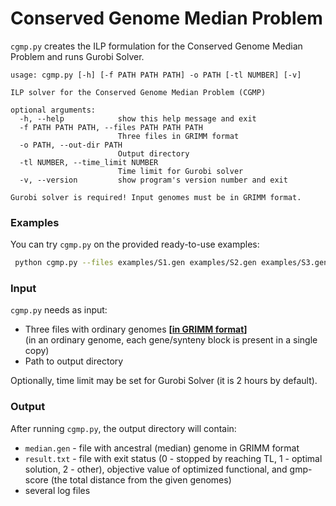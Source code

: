 # Conserved Genome Median Problem
`cgmp.py` creates the ILP formulation for the Conserved Genome Median Problem 
and runs Gurobi Solver.  

```
usage: cgmp.py [-h] [-f PATH PATH PATH] -o PATH [-tl NUMBER] [-v]

ILP solver for the Conserved Genome Median Problem (CGMP)

optional arguments:
  -h, --help            show this help message and exit
  -f PATH PATH PATH, --files PATH PATH PATH
                        Three files in GRIMM format
  -o PATH, --out-dir PATH
                        Output directory
  -tl NUMBER, --time_limit NUMBER
                        Time limit for Gurobi solver
  -v, --version         show program's version number and exit

Gurobi solver is required! Input genomes must be in GRIMM format.
```

### Examples
You can try `cgmp.py` on the provided ready-to-use examples:

```bash
 python cgmp.py --files examples/S1.gen examples/S2.gen examples/S3.gen -o test/
```

### Input
`cgmp.py` needs as input:

- Three files with ordinary genomes **[[in GRIMM format](http://grimm.ucsd.edu/GRIMM/grimm_instr.html)]** <br />
 (in an ordinary genome, each gene/synteny block is present in a single copy) 
- Path to output directory

Optionally, time limit may be set for Gurobi Solver (it is 2 hours by default). 

### Output
After running `cgmp.py`, the output directory will contain:
- `median.gen` - file with ancestral (median) genome in GRIMM format 
- `result.txt` - file with exit status (0 - stopped by reaching TL, 1 - optimal solution, 2 - other), 
objective value of optimized functional, and gmp-score (the total distance from the given genomes)   
- several log files